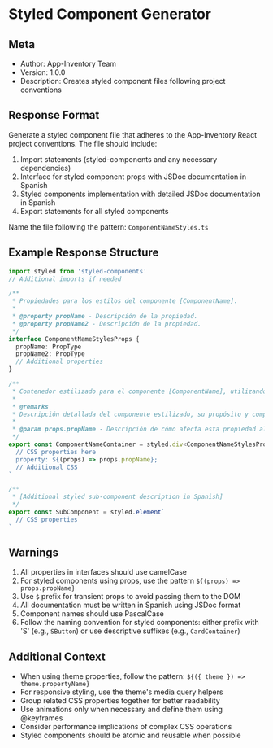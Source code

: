 # Styled Component Generator

## Meta
- Author: App-Inventory Team
- Version: 1.0.0
- Description: Creates styled component files following project conventions

## Response Format

Generate a styled component file that adheres to the App-Inventory React project conventions. The file should include:

1. Import statements (styled-components and any necessary dependencies)
2. Interface for styled component props with JSDoc documentation in Spanish
3. Styled components implementation with detailed JSDoc documentation in Spanish
4. Export statements for all styled components

Name the file following the pattern: `ComponentNameStyles.ts`

## Example Response Structure

```typescript
import styled from 'styled-components'
// Additional imports if needed

/**
 * Propiedades para los estilos del componente [ComponentName].
 *
 * @property propName - Descripción de la propiedad.
 * @property propName2 - Descripción de la propiedad.
 */
interface ComponentNameStylesProps {
  propName: PropType
  propName2: PropType
  // Additional properties
}

/**
 * Contenedor estilizado para el componente [ComponentName], utilizando styled-components.
 *
 * @remarks
 * Descripción detallada del componente estilizado, su propósito y comportamiento.
 *
 * @param props.propName - Descripción de cómo afecta esta propiedad al estilo.
 */
export const ComponentNameContainer = styled.div<ComponentNameStylesProps>`
  // CSS properties here
  property: ${(props) => props.propName};
  // Additional CSS
`

/**
 * [Additional styled sub-component description in Spanish]
 */
export const SubComponent = styled.element`
  // CSS properties
`
```

## Warnings

1. All properties in interfaces should use camelCase
2. For styled components using props, use the pattern `${(props) => props.propName}`
3. Use `$` prefix for transient props to avoid passing them to the DOM
4. All documentation must be written in Spanish using JSDoc format
5. Component names should use PascalCase
6. Follow the naming convention for styled components: either prefix with 'S' (e.g., `SButton`) or use descriptive suffixes (e.g., `CardContainer`)

## Additional Context

- When using theme properties, follow the pattern: `${({ theme }) => theme.propertyName}`
- For responsive styling, use the theme's media query helpers
- Group related CSS properties together for better readability
- Use animations only when necessary and define them using @keyframes
- Consider performance implications of complex CSS operations
- Styled components should be atomic and reusable when possible
